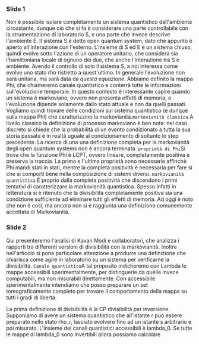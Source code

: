 ### Slide 1
Non è possibile isolare completamente un sistema quantistico dall'ambiente circostante, dunque ciò che si fa è considerare una parte controllabile con  la strumentazione di laboratorio S, e una parte che invece descrive l'ambiente E. Il sistema S è detto open quantum system, dato che appunto è aperto all'interazione con l'esterno. L'insieme di S ed E  è un sistema chiuso, quindi evolve sotto l'azione di un operatore unitario, che considera sia l'hamiltoniana locale di ognuno dei due, che anche l'interazione tra S e ambiente. Avendo il controllo di solo il sistema S, a noi interessa come evolve uno stato rho ristretto a quest'ultimo. In generale l'evoluzione non sarà unitaria, ma sarà data da _questa equazione_. Abbiamo definito la mappa Phi, che chiameremo canale quantistico e conterrà tutte le informazioni sull'evoluzione temporale.
In questo contesto è interessante capire quando un sistema è markoviano, ovvero non presenta effetti di memoria, e l'evoluzione dipende solamente dallo stato attuale e non da quelli passati. Vogliamo quindi trovare delle condizioni sul sistema quantistico (e dunque sulla mappa Phi) che caratterizzino la markovianità.```markovianità classica``` A livello classico la definizione di processo markoviano è ben nota: nel caso discreto si chiede che la probabilità di un evento condizionato a tutta la sua storia passata è in realtà uguale al condizionamento di soltanto lo step precedente. La ricerca di una una definizione completa per  la markovianità degli open quantum systems non  è  ancora terminata. ```proprietà di Phi```Si trova che la funzione Phi è LCPT, ovvero lineare, completamente positiva e preserva la traccia. La prima e l'ultima proprietà sono necessarie affinchè Phi mandi stati in stati, mentre la completa positività è necessaria per fare sì che si comporti bene nella composizione di sistemi diversi.
```markovianità quantistica```
È proprio dalla completa positività che discendono i primi  tentativi di  caratterizzare la markovianità quantistica. Spesso infatti in letteratura si è ritenuto che la divisibilità completamente positiva sia una condizione sufficiente ad eliminare tutti gli effetti di  memoria.
Ad oggi è noto che non è così, ma ancora non si è raggiunta una definizione comunemente accettata di Markovianità.

### Slide 2
Qui presenteremo l'analisi di Kavan Modi e collaboratori, che analizza i rapporti tra differenti versioni di divisibilità con la markovianità. Inoltre nell'articolo si pone particolare attenzione a produrre una definizione che chiarisca come agire in laboratorio su un sistema per verificarne la divisibilità. ```Canale quantistico```A tal proposito indicheremo con Lambda le mappe accessibili sperimentalmente, per distinguerle da quelle invece computabili, ma non misurabili direttamente. Con accessibile sperimentalmente intendiamo che posso preparare un set tomograficamente completo per trovare il comportamento della mappa su tutti i gradi di libertà.

La prima definizione di divisibilità è la CP divisibilità per inversione. Supponiamo di avere un sistema quantistico che all'istante r può essere preparato nello stato rho_r, lasciato evolvere fino ad un istante s arbitrario e poi misurato. L'insieme dei canali quantistici accessibili è lambda_0. Se tutte le mappe di lambda_0 sono invertibili allora possiamo calcolare 
